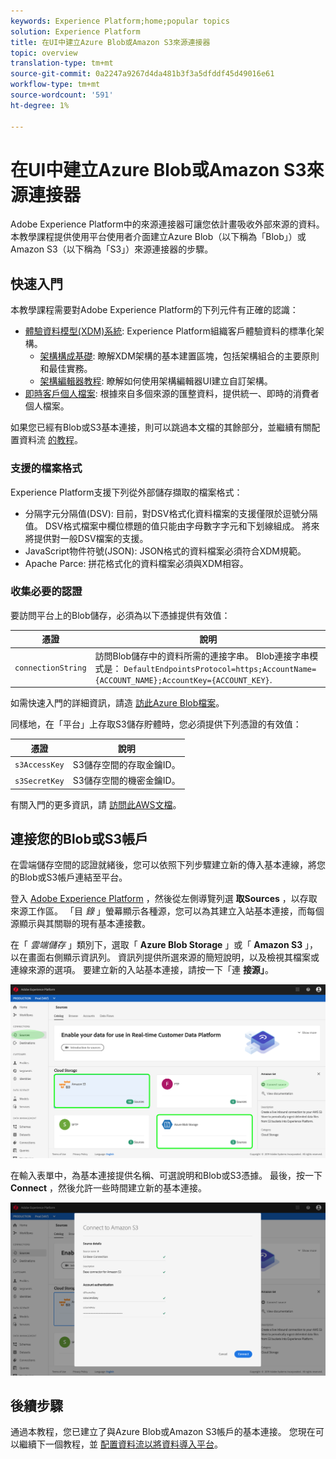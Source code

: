 ```yaml
---
keywords: Experience Platform;home;popular topics
solution: Experience Platform
title: 在UI中建立Azure Blob或Amazon S3來源連接器
topic: overview
translation-type: tm+mt
source-git-commit: 0a2247a9267d4da481b3f3a5dfddf45d49016e61
workflow-type: tm+mt
source-wordcount: '591'
ht-degree: 1%

---
```



# 在UI中建立Azure Blob或Amazon S3來源連接器

Adobe Experience Platform中的來源連接器可讓您依計畫吸收外部來源的資料。 本教學課程提供使用平台使用者介面建立Azure Blob（以下稱為「Blob」）或Amazon S3（以下稱為「S3」）來源連接器的步驟。

## 快速入門

本教學課程需要對Adobe Experience Platform的下列元件有正確的認識：

- [體驗資料模型(XDM)系統](../../../../../xdm/home.md): Experience Platform組織客戶體驗資料的標準化架構。
   - [架構構成基礎](../../../../../xdm/schema/composition.md): 瞭解XDM架構的基本建置區塊，包括架構組合的主要原則和最佳實務。
   - [架構編輯器教程](../../../../../xdm/tutorials/create-schema-ui.md): 瞭解如何使用架構編輯器UI建立自訂架構。
- [即時客戶個人檔案](../../../../../profile/home.md): 根據來自多個來源的匯整資料，提供統一、即時的消費者個人檔案。

如果您已經有Blob或S3基本連接，則可以跳過本文檔的其餘部分，並繼續有關配置資料流 [的教程](../../dataflow/batch/cloud-storage.md)。

### 支援的檔案格式

Experience Platform支援下列從外部儲存擷取的檔案格式：

- 分隔字元分隔值(DSV): 目前，對DSV格式化資料檔案的支援僅限於逗號分隔值。 DSV格式檔案中欄位標題的值只能由字母數字字元和下划線組成。 將來將提供對一般DSV檔案的支援。
- JavaScript物件符號(JSON): JSON格式的資料檔案必須符合XDM規範。
- Apache Parce: 拼花格式化的資料檔案必須與XDM相容。

### 收集必要的認證

要訪問平台上的Blob儲存，必須為以下憑據提供有效值：

| 憑證 | 說明 |
| ---------- | ----------- |
| `connectionString` | 訪問Blob儲存中的資料所需的連接字串。 Blob連接字串模式是： `DefaultEndpointsProtocol=https;AccountName={ACCOUNT_NAME};AccountKey={ACCOUNT_KEY}`. |

如需快速入門的詳細資訊，請造 [訪此Azure Blob檔案](https://docs.microsoft.com/en-us/azure/storage/common/storage-configure-connection-string)。

同樣地，在「平台」上存取S3儲存貯體時，您必須提供下列憑證的有效值：

| 憑證 | 說明 |
| ---------- | ----------- |
| `s3AccessKey` | S3儲存空間的存取金鑰ID。 |
| `s3SecretKey` | S3儲存空間的機密金鑰ID。 |

有關入門的更多資訊，請 [訪問此AWS文檔](https://aws.amazon.com/blogs/security/wheres-my-secret-access-key/)。

## 連接您的Blob或S3帳戶

在雲端儲存空間的認證就緒後，您可以依照下列步驟建立新的傳入基本連線，將您的Blob或S3帳戶連結至平台。

登入 <a href="https://platform.adobe.com" target="_blank">Adobe Experience Platform</a> ，然後從左側導覽列選 **取Sources** ，以存取來源工作區。 「目 *錄* 」螢幕顯示各種源，您可以為其建立入站基本連接，而每個源顯示與其關聯的現有基本連接數。

在「 *雲端儲存* 」類別下，選取「 **Azure Blob Storage** 」或「 **Amazon S3** 」，以在畫面右側顯示資訊列。 資訊列提供所選來源的簡短說明，以及檢視其檔案或連線來源的選項。 要建立新的入站基本連接，請按一下「連 **接源」**。

![](../../../../images/tutorials/create/s3/s3_sources_catalog.png)

在輸入表單中，為基本連接提供名稱、可選說明和Blob或S3憑據。 最後，按一下 **Connect** ，然後允許一些時間建立新的基本連接。

![](../../../../images/tutorials/create/s3/s3_credentials.png)

## 後續步驟

通過本教程，您已建立了與Azure Blob或Amazon S3帳戶的基本連接。 您現在可以繼續下一個教程，並 [配置資料流以將資料導入平台](../../dataflow/batch/cloud-storage.md)。